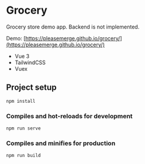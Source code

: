 # Grocery

Grocery store demo app. Backend is not implemented.

Demo: [https://pleasemerge.github.io/grocery/](https://pleasemerge.github.io/grocery/)

- Vue 3
- TailwindCSS
- Vuex


## Project setup
```
npm install
```

### Compiles and hot-reloads for development
```
npm run serve
```

### Compiles and minifies for production
```
npm run build
```
